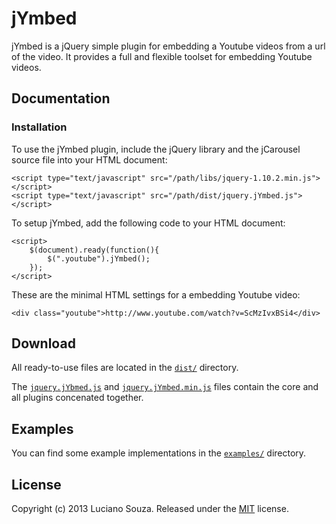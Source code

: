 jYmbed
======

jYmbed is a jQuery simple plugin for embedding a Youtube videos from a url of the video.
It provides a full and flexible toolset for embedding Youtube videos.

Documentation
-------------

### Installation

To use the jYmbed plugin, include the jQuery library and the jCarousel source file into your HTML document:

```
<script type="text/javascript" src="/path/libs/jquery-1.10.2.min.js"></script>
<script type="text/javascript" src="/path/dist/jquery.jYmbed.js"></script>
```

To setup jYmbed, add the following code to your HTML document:

```
<script>
	$(document).ready(function(){
		$(".youtube").jYmbed();
	});
</script>
```

These are the minimal HTML settings for a embedding Youtube video:

```
<div class="youtube">http://www.youtube.com/watch?v=ScMzIvxBSi4</div>
```


Download
--------

All ready-to-use files are located in the [`dist/`](dist/) directory.

The [`jquery.jYbmed.js`](dist/jquery.jYmbed.js?raw=1) and
[`jquery.jYmbed.min.js`](dist/jquery.jYmbed.min.js?raw=1) files contain
the core and all plugins concenated together.

Examples
--------

You can find some example implementations in the [`examples/`](examples/)
directory.

License
-------

Copyright (c) 2013 Luciano Souza.
Released under the [MIT](LICENSE?raw=1) license.
